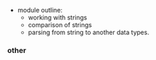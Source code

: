 - module outline:
	- working with strings
	- comparison of strings
	- parsing from string to another data types.


### other
